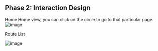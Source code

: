 ## Phase 2: Interaction Design

Home
Home view, you can click on the circle to go to that particular page.
![image](https://user-images.githubusercontent.com/54680219/115454792-0726f900-a1d6-11eb-9636-ffac083ce7ab.png)

Route List

![image](https://user-images.githubusercontent.com/54680219/115455041-49e8d100-a1d6-11eb-9292-210ffa5b1ef3.png)



